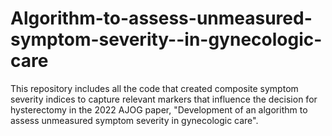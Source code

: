 # Algorithm-to-assess-unmeasured-symptom-severity--in-gynecologic-care
This repository includes all the code that created composite symptom severity indices to capture relevant markers that influence the decision for hysterectomy in the 2022 AJOG paper, "Development of an algorithm to assess unmeasured symptom severity in gynecologic care".
